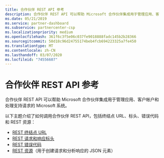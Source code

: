 ```yaml
---
title: 合作伙伴 REST API 参考
description: 合作伙伴 REST API 可以帮助 Microsoft 合作伙伴集成用于管理应用、客户帐户和处理支持请求的 Microsoft 系统。
ms.date: 05/21/2019
ms.service: partner-dashboard
ms.subservice: partnercenter-csp
ms.localizationpriority: medium
ms.openlocfilehash: 361f6c3f5e06c037fe9018888fadc145b2b28366
ms.sourcegitcommit: 50d18c96d24755174beb4fcb694223325a7fe450
ms.translationtype: MT
ms.contentlocale: zh-CN
ms.lasthandoff: 03/07/2020
ms.locfileid: "74556607"
---
```

# <a name="partner-rest-api-reference"></a>合作伙伴 REST API 参考

合作伙伴 REST API 可以帮助 Microsoft 合作伙伴集成用于管理应用、客户帐户和处理支持请求的 Microsoft 系统。

以下主题介绍了如何调用合作伙伴 REST API，包括终结点 URL、标头、错误代码和 REST 资源：

* [REST 终结点 URL](rest-urls.md)
* [REST 请求和响应标头](headers.md)
* [REST 错误代码](error-codes.md)
* [REST 资源](rest-resources.md)（用于创建请求和分析响应的 JSON 元素）